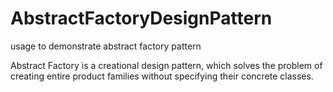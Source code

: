 # AbstractFactoryDesignPattern
usage to demonstrate abstract factory pattern

Abstract Factory is a creational design pattern, which solves the problem of creating entire product families without specifying their concrete classes.
